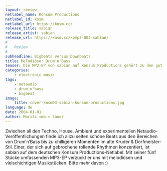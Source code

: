 ```yaml
---
layout: review
netlabel_name: Konsum Productions
netlabel_id: knsm
netlabel_url: https://knsm.cc/
release_title: sabian
release_artist: sabian
release_url: https://knsm.cc/kpmp3-004-sabian/
#
#   Review
#
subheadline: Bigbeats versus Downbeats
title: Melodiöser Drum'n'Bass
teaser: Die MP3-EP von sabian auf Konsum Productions gehört zu den gut produzierten Netaudio-Releases, die sich um gebrochene Rhythmen irgendwo zwischen Bigbeats und gelassenen Downbeats kümmern. Die melodiösen rocken und schunkeln auf liebevoll programmierten Drums, vielleicht sind die aber auch live von sabian eingespielt. Egal, sehr schönes Release.
categories:
    - electronic music
tags:
    - netaudio
    - drum'n'bass
    - bigbeat
image:
    title: cover-knsm03-sabian-konsum-productions.jpg
language: de
date: 2004-01-01
author: Moritz »mo.« Sauer
---
```

Zwischen all den Techno, House, Ambient und experimentellen Netaudio-Veröffentlichungen finde ich allzu selten schöne Beats aus den Bereichen von Drum&#8217;n&#8217;Bass bis zu chilligeren Momenten im alte Kruder & Dorfmeister-Stil. Einer, der sich auf gebrochene rollende Rhythmen konzentiert, ist sabian auf dem deutschen Konsum Productions-Netlabel. Mit seiner fünf Stücke umfassenden MP3-EP verzückt er uns mit melodiösen und vielschichtigen Musikstücken. Bitte mehr davon :)

